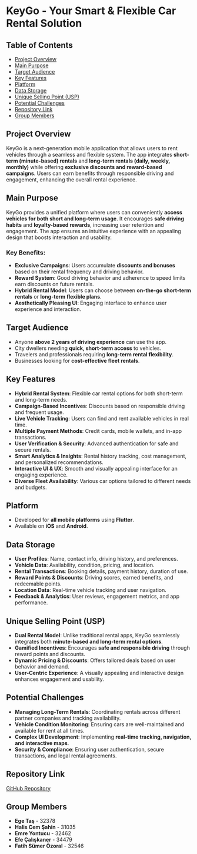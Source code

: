 # KeyGo - Your Smart & Flexible Car Rental Solution

## Table of Contents
- [Project Overview](#project-overview)
- [Main Purpose](#main-purpose)
- [Target Audience](#target-audience)
- [Key Features](#key-features)
- [Platform](#platform)
- [Data Storage](#data-storage)
- [Unique Selling Point (USP)](#unique-selling-point-usp)
- [Potential Challenges](#potential-challenges)
- [Repository Link](#repository-link)
- [Group Members](#group-members)

## Project Overview
KeyGo is a next-generation mobile application that allows users to rent vehicles through a seamless and flexible system. The app integrates **short-term (minute-based) rentals** and **long-term rentals (daily, weekly, monthly)** while offering **exclusive discounts and reward-based campaigns**. Users can earn benefits through responsible driving and engagement, enhancing the overall rental experience. 

## Main Purpose
KeyGo provides a unified platform where users can conveniently **access vehicles for both short and long-term usage**. It encourages **safe driving habits** and **loyalty-based rewards**, increasing user retention and engagement. The app ensures an intuitive experience with an appealing design that boosts interaction and usability.

### Key Benefits:
- **Exclusive Campaigns**: Users accumulate **discounts and bonuses** based on their rental frequency and driving behavior.
- **Reward System**: Good driving behavior and adherence to speed limits earn discounts on future rentals.
- **Hybrid Rental Model**: Users can choose between **on-the-go short-term rentals** or **long-term flexible plans**.
- **Aesthetically Pleasing UI**: Engaging interface to enhance user experience and interaction.

## Target Audience
- Anyone **above 2 years of driving experience** can use the app.
- City dwellers needing **quick, short-term access** to vehicles.
- Travelers and professionals requiring **long-term rental flexibility**.
- Businesses looking for **cost-effective fleet rentals**.

## Key Features
- **Hybrid Rental System**: Flexible car rental options for both short-term and long-term needs.
- **Campaign-Based Incentives**: Discounts based on responsible driving and frequent usage.
- **Live Vehicle Tracking**: Users can find and rent available vehicles in real time.
- **Multiple Payment Methods**: Credit cards, mobile wallets, and in-app transactions.
- **User Verification & Security**: Advanced authentication for safe and secure rentals.
- **Smart Analytics & Insights**: Rental history tracking, cost management, and personalized recommendations.
- **Interactive UI & UX**: Smooth and visually appealing interface for an engaging experience.
- **Diverse Fleet Availability**: Various car options tailored to different needs and budgets.

## Platform
- Developed for **all mobile platforms** using **Flutter**.
- Available on **iOS** and **Android**.

## Data Storage
- **User Profiles**: Name, contact info, driving history, and preferences.
- **Vehicle Data**: Availability, condition, pricing, and location.
- **Rental Transactions**: Booking details, payment history, duration of use.
- **Reward Points & Discounts**: Driving scores, earned benefits, and redeemable points.
- **Location Data**: Real-time vehicle tracking and user navigation.
- **Feedback & Analytics**: User reviews, engagement metrics, and app performance.

## Unique Selling Point (USP)
- **Dual Rental Model**: Unlike traditional rental apps, KeyGo seamlessly integrates both **minute-based and long-term rental options**.
- **Gamified Incentives**: Encourages **safe and responsible driving** through reward points and discounts.
- **Dynamic Pricing & Discounts**: Offers tailored deals based on user behavior and demand.
- **User-Centric Experience**: A visually appealing and interactive design enhances engagement and usability.

## Potential Challenges
- **Managing Long-Term Rentals**: Coordinating rentals across different partner companies and tracking availability.
- **Vehicle Condition Monitoring**: Ensuring cars are well-maintained and available for rent at all times.
- **Complex UI Development**: Implementing **real-time tracking, navigation, and interactive maps**.
- **Security & Compliance**: Ensuring user authentication, secure transactions, and legal rental agreements.

## Repository Link
[GitHub Repository](YOUR_GITHUB_REPO_LINK_HERE)

## Group Members
- **Ege Taş** - 32378
- **Halis Cem Şahin** - 31035
- **Emre Yontucu** - 32462
- **Efe Çalışkaner** - 34479
- **Fatih Sümer Özoral** - 32546
